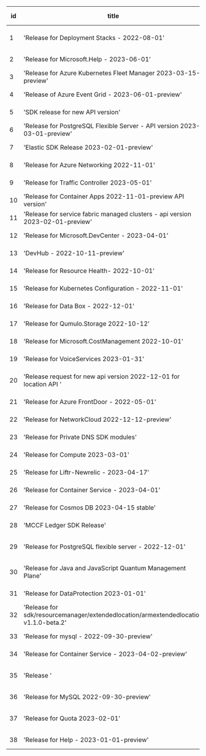 | id | title | Python | Go | Java | Js | created date | target date | status |
| ------ | ------ | ------ | ------ | ------ | ------ | ------ | ------ | :-----: |
| 1 | 'Release for Deployment Stacks - 2022-08-01'  | [#4179](https://github.com/Azure/sdk-release-request/issues/4179)  | [#4182](https://github.com/Azure/sdk-release-request/issues/4182)  | [#4180](https://github.com/Azure/sdk-release-request/issues/4180)  | [#4181](https://github.com/Azure/sdk-release-request/issues/4181)  | 05-18 | 06-23 | Hold on by Python/ |
| 2 | 'Release for Microsoft.Help - 2023-06-01'  | [#4175](https://github.com/Azure/sdk-release-request/issues/4175)  | [#4176](https://github.com/Azure/sdk-release-request/issues/4176)  | [#4177](https://github.com/Azure/sdk-release-request/issues/4177)  | [#4178](https://github.com/Azure/sdk-release-request/issues/4178)  | 05-18 | 06-23 |  |
| 3 | 'Release for Azure Kubernetes Fleet Manager 2023-03-15-preview'  | [#4172](https://github.com/Azure/sdk-release-request/issues/4172)  | [#4173](https://github.com/Azure/sdk-release-request/issues/4173)  | [#4174](https://github.com/Azure/sdk-release-request/issues/4174)  | [#4171](https://github.com/Azure/sdk-release-request/issues/4171)  | 05-18 | 06-23 |  |
| 4 | 'Release of Azure Event Grid - 2023-06-01-preview'  | [#4166](https://github.com/Azure/sdk-release-request/issues/4166)  |  | [#4168](https://github.com/Azure/sdk-release-request/issues/4168)  | [#4169](https://github.com/Azure/sdk-release-request/issues/4169)  | 05-16 | 06-23 |  |
| 5 | 'SDK release for new API version'  | [#4163](https://github.com/Azure/sdk-release-request/issues/4163)  | [#4164](https://github.com/Azure/sdk-release-request/issues/4164)  |  | [#4162](https://github.com/Azure/sdk-release-request/issues/4162)  | 05-14 | 05-26 |  |
| 6 | 'Release for PostgreSQL Flexible Server - API version 2023-03-01-preview'  | [#4158](https://github.com/Azure/sdk-release-request/issues/4158)  | [#4160](https://github.com/Azure/sdk-release-request/issues/4160)  | [#4159](https://github.com/Azure/sdk-release-request/issues/4159)  | [#4157](https://github.com/Azure/sdk-release-request/issues/4157)  | 05-11 | 05-26 |  |
| 7 | 'Elastic SDK Release 2023-02-01-preview'  | [#4153](https://github.com/Azure/sdk-release-request/issues/4153)  | [#4154](https://github.com/Azure/sdk-release-request/issues/4154)  | [#4155](https://github.com/Azure/sdk-release-request/issues/4155)  | [#4156](https://github.com/Azure/sdk-release-request/issues/4156)  | 05-11 | 05-26 |  |
| 8 | 'Release for Azure Networking 2022-11-01'  | [#4138](https://github.com/Azure/sdk-release-request/issues/4138)  | [#4140](https://github.com/Azure/sdk-release-request/issues/4140)  | [#4141](https://github.com/Azure/sdk-release-request/issues/4141)  | [#4139](https://github.com/Azure/sdk-release-request/issues/4139)  | 05-07 | 05-26 |  |
| 9 | 'Release for Traffic Controller 2023-05-01'  | [#4134](https://github.com/Azure/sdk-release-request/issues/4134)  | [#4137](https://github.com/Azure/sdk-release-request/issues/4137)  |  | [#4136](https://github.com/Azure/sdk-release-request/issues/4136)  | 05-05 | 05-26 |  |
| 10 | 'Release for Container Apps 2022-11-01-preview API version'  | [#4131](https://github.com/Azure/sdk-release-request/issues/4131)  | [#4132](https://github.com/Azure/sdk-release-request/issues/4132)  |  | [#4133](https://github.com/Azure/sdk-release-request/issues/4133)  | 05-05 | 05-26 |  |
| 11 | 'Release for service fabric managed clusters - api version 2023-02-01-preview'  | [#4129](https://github.com/Azure/sdk-release-request/issues/4129)  |  |  |  | 05-04 | 05-26 |  |
| 12 | 'Release for Microsoft.DevCenter - 2023-04-01'  | [#4128](https://github.com/Azure/sdk-release-request/issues/4128)  | [#4125](https://github.com/Azure/sdk-release-request/issues/4125)  |  | [#4127](https://github.com/Azure/sdk-release-request/issues/4127)  | 05-04 | 05-26 |  |
| 13 | 'DevHub - 2022-10-11-preview'  | [#4119](https://github.com/Azure/sdk-release-request/issues/4119)  | [#4122](https://github.com/Azure/sdk-release-request/issues/4122)  |  | [#4120](https://github.com/Azure/sdk-release-request/issues/4120)  | 05-01 | 05-26 |  |
| 14 | 'Release for Resource Health- 2022-10-01'  | [#4118](https://github.com/Azure/sdk-release-request/issues/4118)  | [#4116](https://github.com/Azure/sdk-release-request/issues/4116)  | [#4115](https://github.com/Azure/sdk-release-request/issues/4115)  | [#4117](https://github.com/Azure/sdk-release-request/issues/4117)  | 05-01 | 05-26 |  |
| 15 | 'Release for Kubernetes Configuration - 2022-11-01'  | [#4108](https://github.com/Azure/sdk-release-request/issues/4108)  | [#4106](https://github.com/Azure/sdk-release-request/issues/4106)  | [#4109](https://github.com/Azure/sdk-release-request/issues/4109)  | [#4107](https://github.com/Azure/sdk-release-request/issues/4107)  | 04-28 | 05-26 |  |
| 16 | 'Release for Data Box - 2022-12-01'  | [#4104](https://github.com/Azure/sdk-release-request/issues/4104)  | [#4103](https://github.com/Azure/sdk-release-request/issues/4103)  | [#4105](https://github.com/Azure/sdk-release-request/issues/4105)  | [#4102](https://github.com/Azure/sdk-release-request/issues/4102)  | 04-27 | 05-26 |  |
| 17 | 'Release for Qumulo.Storage 2022-10-12'  | [#4097](https://github.com/Azure/sdk-release-request/issues/4097)  | [#4095](https://github.com/Azure/sdk-release-request/issues/4095)  | [#4094](https://github.com/Azure/sdk-release-request/issues/4094)  | [#4096](https://github.com/Azure/sdk-release-request/issues/4096)  | 04-26 | 05-26 |  |
| 18 | 'Release for Microsoft.CostManagement 2022-10-01'  | [#4089](https://github.com/Azure/sdk-release-request/issues/4089)  | [#4087](https://github.com/Azure/sdk-release-request/issues/4087)  | [#4086](https://github.com/Azure/sdk-release-request/issues/4086)  | [#4088](https://github.com/Azure/sdk-release-request/issues/4088)  | 04-25 | 05-26 |  |
| 19 | 'Release for VoiceServices 2023-01-31'  | [#4085](https://github.com/Azure/sdk-release-request/issues/4085)  |  |  |  | 04-25 | 05-26 |  |
| 20 | 'Release request for new api version 2022-12-01 for location API '  | [#4079](https://github.com/Azure/sdk-release-request/issues/4079)  | [#4082](https://github.com/Azure/sdk-release-request/issues/4082)  | [#4081](https://github.com/Azure/sdk-release-request/issues/4081)  |  | 04-24 | 05-26 | Hold on by Python/ |
| 21 | 'Release for Azure FrontDoor - 2022-05-01'  | [#4077](https://github.com/Azure/sdk-release-request/issues/4077)  | [#4075](https://github.com/Azure/sdk-release-request/issues/4075)  | [#4078](https://github.com/Azure/sdk-release-request/issues/4078)  | [#4076](https://github.com/Azure/sdk-release-request/issues/4076)  | 04-23 | 05-26 |  |
| 22 | 'Release for NetworkCloud 2022-12-12-preview'  | [#4074](https://github.com/Azure/sdk-release-request/issues/4074)  | [#4072](https://github.com/Azure/sdk-release-request/issues/4072)  |  | [#4073](https://github.com/Azure/sdk-release-request/issues/4073)  | 04-21 | 05-26 |  |
| 23 | 'Release for Private DNS SDK modules'  | [#4068](https://github.com/Azure/sdk-release-request/issues/4068)  |  |  | [#4067](https://github.com/Azure/sdk-release-request/issues/4067)  | 04-20 | 05-26 |  |
| 24 | 'Release for Compute 2023-03-01'  | [#4058](https://github.com/Azure/sdk-release-request/issues/4058)  | [#4059](https://github.com/Azure/sdk-release-request/issues/4059)  |  | [#4060](https://github.com/Azure/sdk-release-request/issues/4060)  | 04-18 | 05-26 |  |
| 25 | 'Release for Liftr-Newrelic - 2023-04-17'  | [#4050](https://github.com/Azure/sdk-release-request/issues/4050)  | [#4051](https://github.com/Azure/sdk-release-request/issues/4051)  |  | [#4053](https://github.com/Azure/sdk-release-request/issues/4053)  | 04-17 | 05-26 |  |
| 26 | 'Release for Container Service - 2023-04-01'  |  | [#4143](https://github.com/Azure/sdk-release-request/issues/4143)  | [#4145](https://github.com/Azure/sdk-release-request/issues/4145)  | [#4142](https://github.com/Azure/sdk-release-request/issues/4142)  | 05-08 | 05-26 |  |
| 27 | 'Release for Cosmos DB 2023-04-15 stable'  |  | [#4113](https://github.com/Azure/sdk-release-request/issues/4113)  | [#4112](https://github.com/Azure/sdk-release-request/issues/4112)  | [#4111](https://github.com/Azure/sdk-release-request/issues/4111)  | 04-28 | 05-26 |  |
| 28 | 'MCCF Ledger SDK Release'  |  | [#4100](https://github.com/Azure/sdk-release-request/issues/4100)  | [#4098](https://github.com/Azure/sdk-release-request/issues/4098)  |  | 04-26 | 05-26 |  |
| 29 | 'Release for PostgreSQL flexible server - 2022-12-01'  |  |  | [#3998](https://github.com/Azure/sdk-release-request/issues/3998)  |  | 03-27 | 04-28 | Hold on by Java/ |
| 30 | 'Release for Java and JavaScript Quantum Management Plane'  |  |  | [#3991](https://github.com/Azure/sdk-release-request/issues/3991)  |  | 03-24 | 04-28 | Hold on by Java/ |
| 31 | 'Release for DataProtection 2023-01-01'  |  |  | [#3692](https://github.com/Azure/sdk-release-request/issues/3692)  |  | 01-24 | 02-24 |  |
| 32 | 'Release for sdk/resourcemanager/extendedlocation/armextendedlocation v1.1.0-beta.2'  |  | [#4152](https://github.com/Azure/sdk-release-request/issues/4152)  |  |  | 05-10 | 05-26 |  |
| 33 | 'Release for mysql - 2022-09-30-preview'  |  | [#4148](https://github.com/Azure/sdk-release-request/issues/4148)  |  |  | 05-09 | 05-26 |  |
| 34 | 'Release for Container Service - 2023-04-02-preview'  |  | [#4147](https://github.com/Azure/sdk-release-request/issues/4147)  |  | [#4146](https://github.com/Azure/sdk-release-request/issues/4146)  | 05-08 | 05-26 |  |
| 35 | 'Release '  |  | [#4064](https://github.com/Azure/sdk-release-request/issues/4064)  |  | [#4063](https://github.com/Azure/sdk-release-request/issues/4063)  | 04-18 | 05-26 | Hold on by JS/Go/ |
| 36 | 'Release for MySQL 2022-09-30-preview'  |  | [#4057](https://github.com/Azure/sdk-release-request/issues/4057)  |  | [#4056](https://github.com/Azure/sdk-release-request/issues/4056)  | 04-18 | 05-26 |  |
| 37 | 'Release for Quota 2023-02-01'  |  | [#3967](https://github.com/Azure/sdk-release-request/issues/3967)  |  | [#3968](https://github.com/Azure/sdk-release-request/issues/3968)  | 03-22 | 04-28 | Hold on by JS/Go/ |
| 38 | 'Release for Help - 2023-01-01-preview'  |  |  |  | [#4034](https://github.com/Azure/sdk-release-request/issues/4034)  | 04-12 | 04-28 |  |
